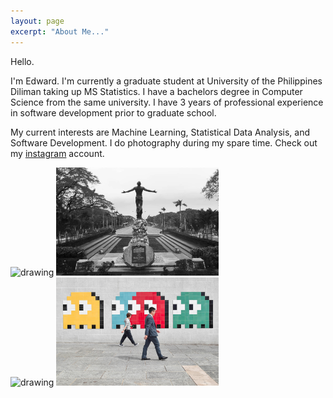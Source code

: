```yaml
---
layout: page
excerpt: "About Me..."
---
```


Hello.

I'm Edward. I'm currently a graduate student at University of the Philippines Diliman taking up MS Statistics. I have a bachelors degree in Computer Science from the same university. I have 3 years of professional experience in software development prior to graduate school.

My current interests are Machine Learning, Statistical Data Analysis, and Software Development. I do photography during my spare time. Check out my [instagram](https://www.instagram.com/edward.nataniel/) account.


<img src="/images/manilabay.JPG" alt="drawing" width="260"/> <img src="/images/oble.PNG" alt="drawing" width="260"/>  
<img src="/images/baguio.jpg" alt="drawing" width="260"/> <img src="/images/hongkong.jpg" alt="drawing" width="260"/> 
